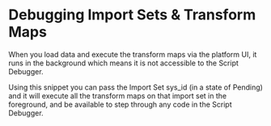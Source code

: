 # Debugging Import Sets & Transform Maps

When you load data and execute the transform maps via the platform UI, it runs in the background which means it is not accessible to the Script Debugger.

Using this snippet you can pass the Import Set sys_id (in a state of Pending) and it will execute all the transform maps on that import set in the foreground, and be available to step through any code in the Script Debugger.
